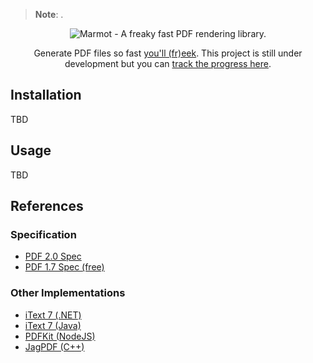 > **Note**: .

<p align="center">
  <img alt="Marmot - A freaky fast PDF rendering library." src="https://repository-images.githubusercontent.com/594523081/002e1f52-d89e-48ac-a389-3ac4219c1cac">
</p>

<p align="center">
Generate PDF files so fast <a href="https://youtu.be/syNumVb2kUs?t=8" target="_blank">you'll (fr)eek</a>. This project is still under development but you can <a href="https://github.com/users/codewithkyle/projects/3">track the progress here</a>.
</p>

## Installation

TBD

## Usage

TBD

## References

### Specification

- [PDF 2.0 Spec](https://www.iso.org/standard/75839.html)
- [PDF 1.7 Spec (free)](https://web.archive.org/web/20220226063926/https://www.adobe.com/content/dam/acom/en/devnet/pdf/pdfs/PDF32000_2008.pdf)

### Other Implementations

- [iText 7 (.NET)](https://github.com/itext/itext7-dotnet)
- [iText 7 (Java)](https://github.com/itext/itext7)
- [PDFKit (NodeJS)](https://pdfkit.org/)
- [JagPDF (C++)](https://github.com/jgresula/jagpdf)
